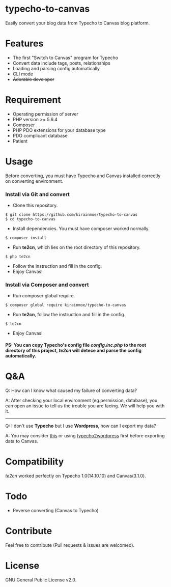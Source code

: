 # typecho-to-canvas

Easily convert your blog data from Typecho to Canvas blog platform.

# Features

 - The first "Switch to Canvas" program for Typecho
 - Convert data include tags, posts, relationships
 - Loading and parsing config automatically
 - CLI mode
 - ~~Adorable developer~~

# Requirement

 - Operating permission of server
 - PHP version >= 5.6.4
 - Composer
 - PHP PDO extensions for your database type
 - PDO complicant database
 - Patient

# Usage

 Before converting, you must have Typecho and Canvas installed correctly on converting environment.

### Install via Git and convert

 - Clone this repository.
 
 ```shell
 $ git clone https://github.com/kirainmoe/typecho-to-canvas
 $ cd typecho-to-canvas
 ```
 
 - Install dependencies. You must have composer worked normally.
 
 ```shell
 $ composer install
 ```
 
 - Run **te2cn**, which lies on the root directory of this repository.
 
 ```shell
 $ php te2cn
 ```
 
 - Follow the instruction and fill in the config.
 - Enjoy Canvas!
 
### Install via Composer and convert

 - Run composer global require.
 
 ```shell
 $ composer global require kirainmoe/typecho-to-canvas
 ```
 
 - Run **te2cn**, follow the instruction and fill in the config.
 
 ```shell
 $ te2cn
 ```
 
 - Enjoy Canvas!
 
#### PS: You can copy Typecho's config file *config.inc.php* to the root directory of this project, *te2cn* will detece and parse the config automatically.

# Q&A

Q: How can I know what caused my failure of converting data?

A: After checking your local environment (eg.permission, database), you can open an issue to tell us the trouble you are facing. We will help you with it.

---

Q: I don't use **Typecho** but I use **Wordpress**, how can I export my data?

A: You may consider [this](https://github.com/magnetion/wordpress-to-canvas) or using [typecho2wordpress](https://github.com/panxianhai/typecho2wordpress) first before exporting data to Canvas.

# Compatibility

*te2cn* worked perfectly on Typecho 1.0(14.10.10) and Canvas(3.1.0).

# Todo

- Reverse converting (Canvas to Typecho)

# Contribute

Feel free to contribute (Pull requests & issues are welcomed).

# License

GNU General Public License v2.0.
